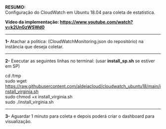 <b>RESUMO:</b><br>Configuração do CloudWatch em Ubuntu 18.04 para coleta de estatística.

<b>Vídeo da implementação: https://www.youtube.com/watch?v=k2UnGzWSWd0</b>

------------------------------------------------------------------------------

<b>1- </b>Atachar a politica: (CloudWatchMonitoring.json do repositório) na instância que deseja coletar.

------------------------------------------------------------------------------

<b>2-</b> Executar as seguintes linhas no terminal: (usar <b>install_sp.sh</b> se estiver em SP)

cd /tmp<br>
sudo wget https://raw.githubusercontent.com/aldeiacloud/cloudwatch_ubuntu18/main/install_virginia.sh<br>
sudo chmod +x install_virginia.sh<br>
sudo ./install_virginia.sh<br>

------------------------------------------------------------------------------

<b>3-</b> Aguardar 1 minuto para coleta e depois poderá criar o dashboard para visualização.
